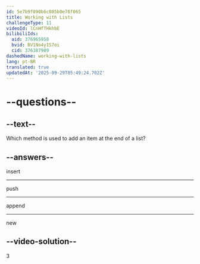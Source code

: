 ```yaml
---
id: 5e7b9f090b6c005b0e76f065
title: Working with Lists
challengeType: 11
videoId: lCnHfTHkhbE
bilibiliIds:
  aid: 376965958
  bvid: BV1No4y1S7oi
  cid: 376387989
dashedName: working-with-lists
lang: pt-BR
translated: true
updatedAt: '2025-09-29T05:49:24.702Z'
---
```


# --questions--

## --text--

Which method is used to add an item at the end of a list?

## --answers--

insert

---

push

---

append

---

new

## --video-solution--

3

